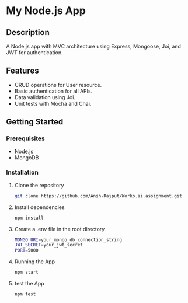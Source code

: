 # My Node.js App

## Description

A Node.js app with MVC architecture using Express, Mongoose, Joi, and JWT for authentication.

## Features

- CRUD operations for User resource.
- Basic authentication for all APIs.
- Data validation using Joi.
- Unit tests with Mocha and Chai.

## Getting Started

### Prerequisites

- Node.js
- MongoDB

### Installation

1. Clone the repository
   ```bash
   git clone https://github.com/Ansh-Rajput/Worko.ai.assignment.git
   ```
2. Install dependencies
   ```bash
   npm install
   ```
3. Create a .env file in the root directory
   ```bash
   MONGO_URI=your_mongo_db_connection_string
   JWT_SECRET=your_jwt_secret
   PORT=5000
   ```
4. Running the App
   ```bash
   npm start
   ```
5. test the App
   ```bash
   npm test
   ```
